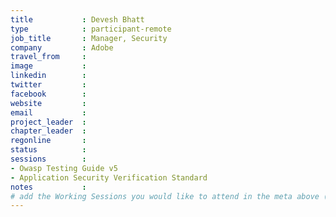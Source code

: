 ```yaml
---
title           : Devesh Bhatt
type            : participant-remote
job_title       : Manager, Security
company         : Adobe
travel_from     :
image           : 
linkedin        : 
twitter         :
facebook        :
website         :
email           :
project_leader  :
chapter_leader  :
regonline       :
status          : 
sessions        :
- Owasp Testing Guide v5
- Application Security Verification Standard
notes           :
# add the Working Sessions you would like to attend in the meta above (use the session's title) e.g. sessions (one per line): -Security Playbooks Diagrams -Hackathon Daily Sessions
---
```


<!-- put more details about participant here -->

